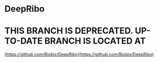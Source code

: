 # DeepRibo

# THIS BRANCH IS DEPRECATED. UP-TO-DATE BRANCH IS LOCATED AT

[https://github.com/Biobix/DeepRibo](https://github.com/Biobix/DeepRibo)
